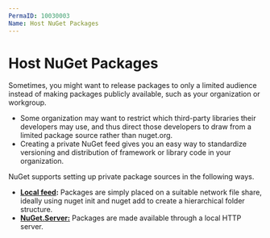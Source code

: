 ```yaml
---
PermaID: 10030003
Name: Host NuGet Packages
---
```


# Host NuGet Packages

Sometimes, you might want to release packages to only a limited audience instead of making packages publicly available, such as your organization or workgroup. 

 - Some organization may want to restrict which third-party libraries their developers may use, and thus direct those developers to draw from a limited package source rather than nuget.org.
 - Creating a private NuGet feed gives you an easy way to standardize versioning and distribution of framework or library code in your organization.

NuGet supports setting up private package sources in the following ways.

 - **[Local feed](/loacal-feed):** Packages are simply placed on a suitable network file share, ideally using nuget init and nuget add to create a hierarchical folder structure.
 - **[NuGet.Server:](/nuget-server)** Packages are made available through a local HTTP server.
